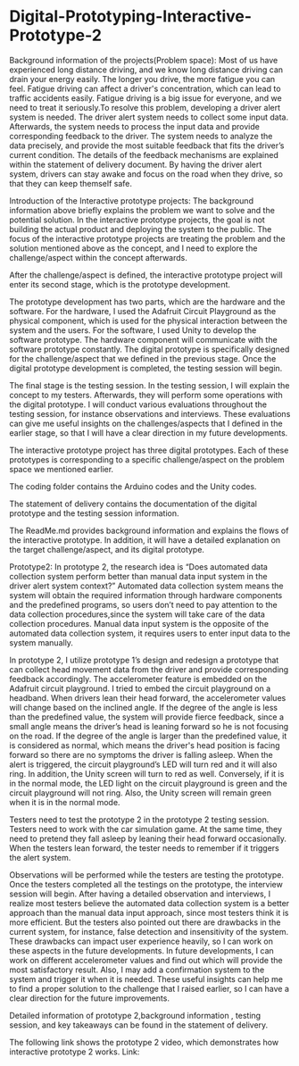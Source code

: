 # Digital-Prototyping-Interactive-Prototype-2


Background information of the projects(Problem space): Most of us have experienced long distance driving, and we know long distance driving can drain your energy easily. The longer you drive, the more fatigue you can feel. Fatigue driving can affect a driver's concentration, which can lead to traffic accidents easily. Fatigue driving is a big issue for everyone, and we need to treat it seriously.To resolve this problem, developing a driver alert system is needed. The driver alert system needs to collect some input data. Afterwards, the system needs to process the input data and provide corresponding feedback to the driver. The system needs to analyze the data precisely, and provide the most suitable feedback that fits the driver’s current condition. The details of the feedback mechanisms are explained within the statement of delivery document. By having the driver alert system, drivers can stay awake and focus on the road when they drive, so that they can keep themself safe.



Introduction of the Interactive prototype projects: The background information above briefly explains the problem we want to solve and the potential solution. In the interactive prototype projects, the goal is not building the actual product and deploying the system to the public. The focus of the interactive prototype projects are treating the problem and the  solution mentioned above as the concept, and I need to explore the challenge/aspect within the concept afterwards. 

After the challenge/aspect is defined, the interactive prototype project will enter its second stage, which is the prototype development.

The prototype development has two parts, which are the hardware and the software. For the hardware, I used the Adafruit Circuit Playground as the physical component, which is used for the physical interaction between the system and the users. For the software, I used Unity to develop the software prototype. The hardware component will communicate with the software prototype constantly. The digital prototype is specifically designed for the challenge/aspect that we defined in the previous stage. Once the digital prototype development is completed, the testing session will begin.

The final stage is the testing session. In the testing session, I will explain the concept to my testers. Afterwards, they will perform some operations with the digital prototype. I will conduct various evaluations throughout the testing session, for instance observations and interviews. These evaluations can give me useful insights on the challenges/aspects that I defined in the earlier stage, so that I will have a clear direction in my future developments. 

The interactive prototype project has three digital prototypes. Each of these prototypes is corresponding to a specific challenge/aspect on the problem space we mentioned earlier.


The coding folder contains the Arduino codes and the Unity codes.

The statement of delivery contains the documentation of the digital prototype and the testing session information.

The ReadMe.md provides background information and explains the flows of the interactive prototype. In addition, it will have a detailed explanation on the target challenge/aspect, and its digital prototype.




Prototype2: In prototype 2, the research idea is “Does automated data collection system perform better than manual data input system in the driver alert system context?” Automated data collection system means the system will obtain the required information through hardware components and the predefined programs, so users don’t need to pay attention to the data collection procedures,since the system will take care of the data collection procedures. Manual data input system is the opposite of the automated data collection system, it requires users to enter input data to the system manually. 

In prototype 2, I utilize prototype 1’s design and redesign a prototype that can collect head movement data from the driver and provide corresponding feedback accordingly. The accelerometer feature is embedded on the Adafruit circuit playground. I tried to embed the circuit playground on a headband. When drivers lean their head forward, the accelerometer values will change based on the inclined angle. If the degree of the angle is less than the predefined value, the system will provide fierce feedback, since a small angle means the driver’s head is leaning forward so he is not focusing on the road. If the degree of the angle is larger than the predefined value, it is considered as normal, which means the driver's head position is facing forward so there are no symptoms the driver is falling asleep. When the alert is triggered, the circuit playground’s LED will turn red and it will also ring. In addition, the Unity screen will turn to red as well. Conversely, if it is in the normal mode, the LED light on the circuit playground is green and the circuit playground will not ring. Also, the Unity screen will remain green when it is in the normal mode.

Testers need to test the prototype 2 in the prototype 2 testing session. Testers need to work with the car simulation game. At the same time, they need to pretend they fall asleep by leaning their head forward occasionally. When the testers lean forward, the tester needs to remember if it triggers the alert system.

Observations will be performed while the testers are testing the prototype. Once the testers completed all the testings on the prototype, the interview session will begin. After having a detailed observation and interviews, I realize most testers believe the automated data collection system is a better approach than the manual data input approach, since most testers think it is more efficient. But the testers also pointed out there are drawbacks in the current system, for instance, false detection and insensitivity of the system. These drawbacks can impact user experience heavily, so I can work on these aspects in the future developments. In future developments, I can work on different accelerometer values and find out which will provide the most satisfactory result. Also, I may add a confirmation system to the system and trigger it when it is needed. These useful insights can help me to find a proper solution to the challenge that I raised earlier, so I can have a clear direction for the future improvements.

Detailed information of prototype 2,background information , testing session, and key takeaways can be found in the statement of delivery. 

The following link shows the prototype 2 video, which demonstrates how interactive prototype 2 works. Link:   
